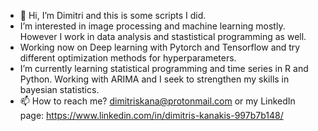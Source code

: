 - 👋 Hi, I’m Dimitri and this is some scripts I did. 
- I’m interested in image processing and machine learning mostly. However I work in data analysis and stastistical programming as well. 
- Working now on Deep learning with Pytorch and Tensorflow and try different optimization  methods for hyperparameters. 
-  I’m currently learning statistical programming and time series in R and Python. Working with ARIMA and I seek to strengthen my skills in bayesian statistics. 
- 📫 How to reach me? dimitriskana@protonmail.com or my LinkedIn page: https://www.linkedin.com/in/dimitris-kanakis-997b7b148/ 

<!---
dimitriskana20193/dimitriskana20193 is a ✨ special ✨ repository because its `README.md` (this file) appears on your GitHub profile.
You can click the Preview link to take a look at your changes.
--->
